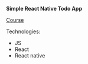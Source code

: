 **Simple React Native Todo App**

 [Course](https://youtu.be/7KwtXNoYQEY?list=PLqKQF2ojwm3l6OE4-tjLBhUNtJXLebHXP)
 
 
Technologies:

 * JS 
 * React 
 * React native